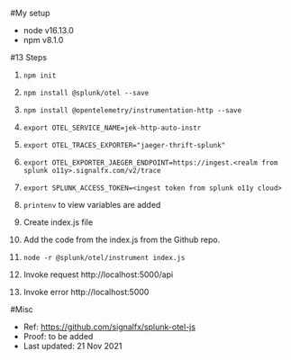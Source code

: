 #My setup
- node v16.13.0
- npm v8.1.0

#13 Steps
1. `npm init`


2. `npm install @splunk/otel --save`


3. `npm install @opentelemetry/instrumentation-http --save`


4. `export OTEL_SERVICE_NAME=jek-http-auto-instr`


5. `export OTEL_TRACES_EXPORTER="jaeger-thrift-splunk"`


6. `export OTEL_EXPORTER_JAEGER_ENDPOINT=https://ingest.<realm from splunk o11y>.signalfx.com/v2/trace`


7. `export SPLUNK_ACCESS_TOKEN=<ingest token from splunk o11y cloud>`


8. `printenv` to view variables are added


9. Create index.js file


10. Add the code from the index.js from the Github repo.


11. `node -r @splunk/otel/instrument index.js`


12. Invoke request http://localhost:5000/api


13. Invoke error http://localhost:5000

#Misc

- Ref: https://github.com/signalfx/splunk-otel-js
- Proof: to be added
- Last updated: 21 Nov 2021